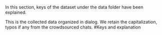 In this section, keys of the dataset under the data folder have been explained.

This is the collected data organized in dialog. We retain the capitalization, typos if any from the crowdsourced chats.
#Keys and explanation
